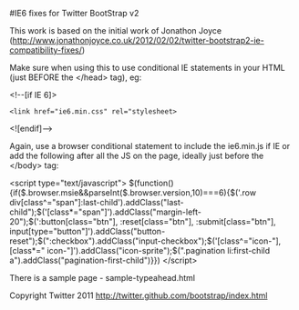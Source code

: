 #IE6 fixes for Twitter BootStrap v2

This work is based on the initial work of Jonathon Joyce (http://www.jonathonjoyce.co.uk/2012/02/02/twitter-bootstrap2-ie-compatibility-fixes/)

Make sure when using this to use conditional IE statements in your HTML (just BEFORE the &lt;/head&gt; tag), eg:

&lt;!--[if IE 6]&gt;   
 
	<link href="ie6.min.css" rel="stylesheet>
	
&lt;![endif]--&gt;


Again, use a browser conditional statement to include the ie6.min.js if IE or add the following after all the JS on the page, ideally just before the &lt;/body&gt; tag:

&lt;script type="text/javascript"&gt;
$(function(){if($.browser.msie&&parseInt($.browser.version,10)===6){$('.row div[class^="span"]:last-child').addClass("last-child");$('[class*="span"]').addClass("margin-left-20");$(':button[class="btn"], :reset[class="btn"], :submit[class="btn"], input[type="button"]').addClass("button-reset");$(":checkbox").addClass("input-checkbox");$('[class^="icon-"], [class*=" icon-"]').addClass("icon-sprite");$(".pagination li:first-child a").addClass("pagination-first-child")}})
&lt;/script&gt;


There is a sample page - sample-typeahead.html


Copyright Twitter 2011
http://twitter.github.com/bootstrap/index.html
